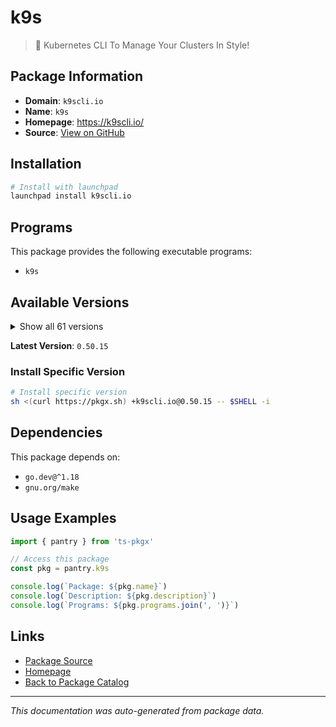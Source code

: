 # k9s

> 🐶 Kubernetes CLI To Manage Your Clusters In Style!

## Package Information

- **Domain**: `k9scli.io`
- **Name**: `k9s`
- **Homepage**: https://k9scli.io/
- **Source**: [View on GitHub](https://github.com/pkgxdev/pantry/tree/main/projects/k9scli.io/package.yml)

## Installation

```bash
# Install with launchpad
launchpad install k9scli.io
```

## Programs

This package provides the following executable programs:

- `k9s`

## Available Versions

<details>
<summary>Show all 61 versions</summary>

- `0.50.15`, `0.50.14`, `0.50.13`, `0.50.12`, `0.50.11`
- `0.50.10`, `0.50.9`, `0.50.8`, `0.50.7`, `0.50.6`
- `0.50.5`, `0.50.4`, `0.50.3`, `0.50.2`, `0.50.1`
- `0.50.0`, `0.40.10`, `0.40.9`, `0.40.8`, `0.40.7`
- `0.40.6`, `0.40.5`, `0.40.4`, `0.40.3`, `0.40.2`
- `0.40.1`, `0.40.0`, `0.32.7`, `0.32.6`, `0.32.5`
- `0.32.4`, `0.32.3`, `0.32.2`, `0.32.1`, `0.32.0`
- `0.31.9`, `0.31.8`, `0.31.7`, `0.31.6`, `0.31.5`
- `0.31.4`, `0.31.3`, `0.31.2`, `0.31.1`, `0.31.0`
- `0.30.8`, `0.30.7`, `0.30.6`, `0.30.5`, `0.30.4`
- `0.30.3`, `0.30.2`, `0.30.1`, `0.30.0`, `0.29.1`
- `0.29.0`, `0.28.2`, `0.28.1`, `0.28.0`, `0.27.4`
- `0.27.3`

</details>

**Latest Version**: `0.50.15`

### Install Specific Version

```bash
# Install specific version
sh <(curl https://pkgx.sh) +k9scli.io@0.50.15 -- $SHELL -i
```

## Dependencies

This package depends on:

- `go.dev@^1.18`
- `gnu.org/make`

## Usage Examples

```typescript
import { pantry } from 'ts-pkgx'

// Access this package
const pkg = pantry.k9s

console.log(`Package: ${pkg.name}`)
console.log(`Description: ${pkg.description}`)
console.log(`Programs: ${pkg.programs.join(', ')}`)
```

## Links

- [Package Source](https://github.com/pkgxdev/pantry/tree/main/projects/k9scli.io/package.yml)
- [Homepage](https://k9scli.io/)
- [Back to Package Catalog](../../package-catalog.md)

---

*This documentation was auto-generated from package data.*
